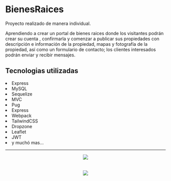 # BienesRaices
Proyecto realizado de manera individual.
<p>Aprendiendo a crear un portal de bienes raices donde los visitantes podrán crear su cuenta , confirmarla y comenzar a publicar sus propiedades con descripción e información de la propiedad, mapas y fotografía de la propiedad, así como un formulario de contacto; los clientes interesados podrán enviar y recibir mensajes.

## Tecnologias utilizadas
  <li>Express</li>
  <li>MySQL</li>
  <li>Sequelize</li>
  <li>MVC</li>
  <li>Pug</li>
  <li>Express</li>
  <li>Webpack</li>
  <li>TailwindCSS</li>
  <li>Dropzone</li>
  <li>Leaflet</li>  
  <li>JWT</li>
  <li>y muchó mas...</li>
</ul>
<hr>

<p align="center">
    <img src="https://skillicons.dev/icons?i=pug,tailwind,mysql,express,nodejs"/>
  <br>
<br>

  <br>
  <img src="https://img.shields.io/badge/STATUS-En proceso-yellow"/>
 
</p>
